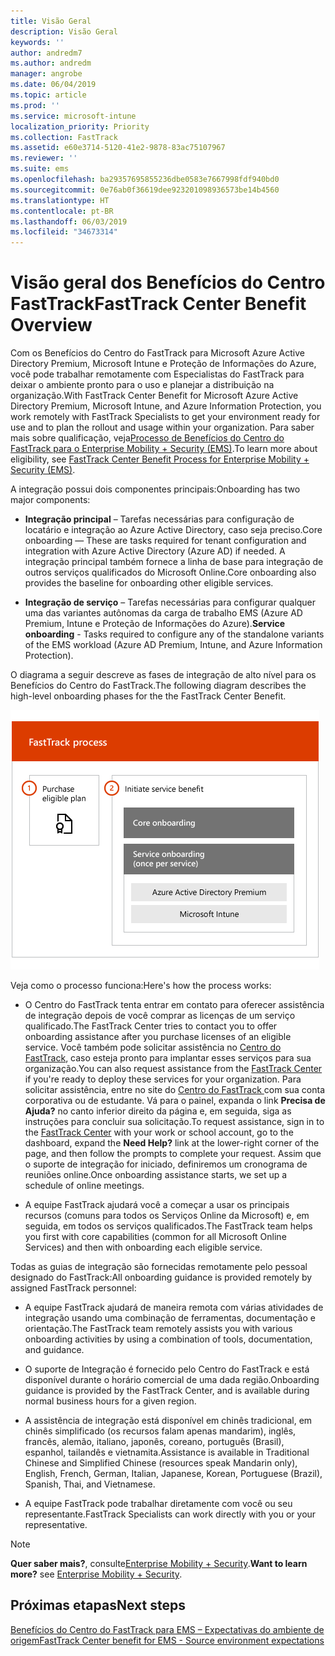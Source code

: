 ```yaml
---
title: Visão Geral
description: Visão Geral
keywords: ''
author: andredm7
ms.author: andredm
manager: angrobe
ms.date: 06/04/2019
ms.topic: article
ms.prod: ''
ms.service: microsoft-intune
localization_priority: Priority
ms.collection: FastTrack
ms.assetid: e60e3714-5120-41e2-9878-83ac75107967
ms.reviewer: ''
ms.suite: ems
ms.openlocfilehash: ba29357695855236dbe0583e7667998fdf940bd0
ms.sourcegitcommit: 0e76ab0f36619dee923201098936573be14b4560
ms.translationtype: HT
ms.contentlocale: pt-BR
ms.lasthandoff: 06/03/2019
ms.locfileid: "34673314"
---
```

# <a name="fasttrack-center-benefit-overview"></a><span data-ttu-id="ffa84-103">Visão geral dos Benefícios do Centro FastTrack</span><span class="sxs-lookup"><span data-stu-id="ffa84-103">FastTrack Center Benefit Overview</span></span>

<span data-ttu-id="ffa84-104">Com os Benefícios do Centro do FastTrack para Microsoft Azure Active Directory Premium, Microsoft Intune e Proteção de Informações do Azure, você pode trabalhar remotamente com Especialistas do FastTrack para deixar o ambiente pronto para o uso e planejar a distribuição na organização.</span><span class="sxs-lookup"><span data-stu-id="ffa84-104">With FastTrack Center Benefit for Microsoft Azure Active Directory Premium, Microsoft Intune, and Azure Information Protection, you work remotely with FastTrack Specialists to get your environment ready for use and to plan the rollout and usage within your organization.</span></span> <span data-ttu-id="ffa84-105">Para saber mais sobre qualificação, veja[Processo de Benefícios do Centro do FastTrack para o Enterprise Mobility + Security (EMS)](EMS-fasttrack-process.md).</span><span class="sxs-lookup"><span data-stu-id="ffa84-105">To learn more about eligibility, see [FastTrack Center Benefit Process for Enterprise Mobility + Security (EMS)](EMS-fasttrack-process.md).</span></span>

<span data-ttu-id="ffa84-106">A integração possui dois componentes principais:</span><span class="sxs-lookup"><span data-stu-id="ffa84-106">Onboarding has two major components:</span></span>

-   <span data-ttu-id="ffa84-107">**Integração principal** – Tarefas necessárias para configuração de locatário e integração ao Azure Active Directory, caso seja preciso.</span><span class="sxs-lookup"><span data-stu-id="ffa84-107">Core onboarding — These are tasks required for tenant configuration and integration with Azure Active Directory (Azure AD) if needed.</span></span> <span data-ttu-id="ffa84-108">A integração principal também fornece a linha de base para integração de outros serviços qualificados do Microsoft Online.</span><span class="sxs-lookup"><span data-stu-id="ffa84-108">Core onboarding also provides the baseline for onboarding other eligible services.</span></span>

-   <span data-ttu-id="ffa84-109">**Integração de serviço** – Tarefas necessárias para configurar qualquer uma das variantes autônomas da carga de trabalho EMS (Azure AD Premium, Intune e Proteção de Informações do Azure).</span><span class="sxs-lookup"><span data-stu-id="ffa84-109">**Service onboarding** - Tasks required to configure any of the standalone variants of the EMS workload (Azure AD Premium, Intune, and Azure Information Protection).</span></span>

<span data-ttu-id="ffa84-110">O diagrama a seguir descreve as fases de integração de alto nível para os Benefícios do Centro do FastTrack.</span><span class="sxs-lookup"><span data-stu-id="ffa84-110">The following diagram describes the high-level onboarding phases for the the FastTrack Center Benefit.</span></span>

![As fases de integração de alto nível do uso dos Benefícios do Centro do FastTrack](./media/ft-onboarding-process.png)

<span data-ttu-id="ffa84-112">Veja como o processo funciona:</span><span class="sxs-lookup"><span data-stu-id="ffa84-112">Here's how the process works:</span></span>

- <span data-ttu-id="ffa84-113">O Centro do FastTrack tenta entrar em contato para oferecer assistência de integração depois de você comprar as licenças de um serviço qualificado.</span><span class="sxs-lookup"><span data-stu-id="ffa84-113">The FastTrack Center tries to contact you to offer onboarding assistance after you purchase licenses of an eligible service.</span></span> <span data-ttu-id="ffa84-114">Você também pode solicitar assistência no [Centro do FastTrack](https://go.microsoft.com/fwlink/?linkid=780698), caso esteja pronto para implantar esses serviços para sua organização.</span><span class="sxs-lookup"><span data-stu-id="ffa84-114">You can also request assistance from the [FastTrack Center](https://go.microsoft.com/fwlink/?linkid=780698) if you're ready to deploy these services for your organization.</span></span> <span data-ttu-id="ffa84-115">Para solicitar assistência, entre no site do [Centro do FastTrack ](https://go.microsoft.com/fwlink/?linkid=780698) com sua conta corporativa ou de estudante. Vá para o painel, expanda o link **Precisa de Ajuda?** no canto inferior direito da página e, em seguida, siga as instruções para concluir sua solicitação.</span><span class="sxs-lookup"><span data-stu-id="ffa84-115">To request assistance, sign in to the [FastTrack Center](https://go.microsoft.com/fwlink/?linkid=780698) with your work or school account, go to the dashboard, expand the **Need Help?** link at the lower-right corner of the page, and then follow the prompts to complete your request.</span></span> <span data-ttu-id="ffa84-116">Assim que o suporte de integração for iniciado, definiremos um cronograma de reuniões online.</span><span class="sxs-lookup"><span data-stu-id="ffa84-116">Once onboarding assistance starts, we set up a schedule of online meetings.</span></span>

-   <span data-ttu-id="ffa84-117">A equipe FastTrack ajudará você a começar a usar os principais recursos (comuns para todos os Serviços Online da Microsoft) e, em seguida, em todos os serviços qualificados.</span><span class="sxs-lookup"><span data-stu-id="ffa84-117">The FastTrack team helps you first with core capabilities (common for all Microsoft Online Services) and then with onboarding each eligible service.</span></span>

<span data-ttu-id="ffa84-118">Todas as guias de integração são fornecidas remotamente pelo pessoal designado do FastTrack:</span><span class="sxs-lookup"><span data-stu-id="ffa84-118">All onboarding guidance is provided remotely by assigned FastTrack personnel:</span></span>

-   <span data-ttu-id="ffa84-119">A equipe FastTrack ajudará de maneira remota com várias atividades de integração usando uma combinação de ferramentas, documentação e orientação.</span><span class="sxs-lookup"><span data-stu-id="ffa84-119">The FastTrack team remotely assists you with various onboarding activities by using a combination of tools, documentation, and guidance.</span></span>

-   <span data-ttu-id="ffa84-120">O suporte de Integração é fornecido pelo Centro do FastTrack e está disponível durante o horário comercial de uma dada região.</span><span class="sxs-lookup"><span data-stu-id="ffa84-120">Onboarding guidance is provided by the FastTrack Center, and is available during normal business hours for a given region.</span></span>

-   <span data-ttu-id="ffa84-121">A assistência de integração está disponível em chinês tradicional, em chinês simplificado (os recursos falam apenas mandarim), inglês, francês, alemão, italiano, japonês, coreano, português (Brasil), espanhol, tailandês e vietnamita.</span><span class="sxs-lookup"><span data-stu-id="ffa84-121">Assistance is available in Traditional Chinese and Simplified Chinese (resources speak Mandarin only), English, French, German, Italian, Japanese, Korean, Portuguese (Brazil), Spanish, Thai, and Vietnamese.</span></span>

-   <span data-ttu-id="ffa84-122">A equipe FastTrack pode trabalhar diretamente com você ou seu representante.</span><span class="sxs-lookup"><span data-stu-id="ffa84-122">FastTrack Specialists can work directly with you or your representative.</span></span>

> [!NOTE]
> <span data-ttu-id="ffa84-123">**Quer saber mais?**, consulte[Enterprise Mobility + Security](https://www.microsoft.com/cloud-platform/enterprise-mobility).</span><span class="sxs-lookup"><span data-stu-id="ffa84-123">**Want to learn more?** see [Enterprise Mobility + Security](https://www.microsoft.com/cloud-platform/enterprise-mobility).</span></span>

## <a name="next-steps"></a><span data-ttu-id="ffa84-124">Próximas etapas</span><span class="sxs-lookup"><span data-stu-id="ffa84-124">Next steps</span></span>

[<span data-ttu-id="ffa84-125">Benefícios do Centro do FastTrack para EMS – Expectativas do ambiente de origem</span><span class="sxs-lookup"><span data-stu-id="ffa84-125">FastTrack Center benefit for EMS - Source environment expectations</span></span>](EMS-source-environment-expectations.md)
